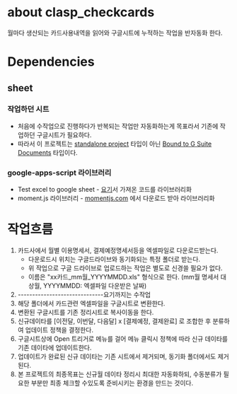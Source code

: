 ﻿# about clasp_checkcards

월마다 생산되는 카드사용내역을 읽어와 구글시트에 누적하는 작업을 반자동화 한다.

# Dependencies

## sheet

### 작업하던 시트

* 처음에 수작업으로 진행하다가 반복되는 작업만 자동화하는게 목표라서 기존에 작업하던 구글시트가 필요하다.
* 따라서 이 프로젝트는 [standalone project](https://developers.google.com/apps-script/guides/standalone) 타입이 아닌 [Bound to G Suite Documents](https://developers.google.com/apps-script/guides/bound) 타입이다.

### google-apps-script 라이브러리

* Test excel to google sheet - [요기](https://stackoverflow.com/a/49265306/9457247)서 가져온 코드를 라이브러리화
* moment.js 라이브러리 - [momentjs.com](https://momentjs.com/) 에서 다운로드 받아 라이브러리화

# 작업흐름

1. 카드사에서 월별 이용명세서, 결제예정명세서등을 엑셀파일로 다운로드받는다.
    * 다운로드시 위치는 구글드라이브와 동기화되는 특정 폴더로 받는다.
    * 위 작업으로 구글 드라이브로 업로드하는 작업은 별도로 신경쓸 필요가 없다.
    * 이름은 "xx카드_mm월_YYYYMMDD.xls" 형식으로 한다. (mm월 명세서 대상월, YYYYMMDD: 엑셀파일 다운받은 날짜)
1. ------------------------------요기까지는 수작업
1. 해당 폴더에서 카드관련 엑셀파일을 구글시트로 변환한다.
1. 변환된 구글시트를 기존 정리시트로 복사이동을 한다.
1. 신규데이타를 [이전달, 이번달, 다음달] x [결제예정, 결제완료] 로 조합한 후 분류하여 업데이트 정책을 결정한다.
1. 구글시트상에 Open 트리거로 메뉴를 걸어 메뉴 클릭시 정책에 따라 신규 데이타를 기존 데이타에 업데이트한다.
1. 업데이트가 완료된 신규 데이타는 기존 시트에서 제거되며, 동기화 폴더에서도 제거된다.
1. 본 프로젝트의 최종목표는 신규월 데이타 정리시 최대한 자동화하되, 수동분류가 필요한 부분만 최종 체크할 수있도록 준비시키는 환경을 만드는 것이다.



